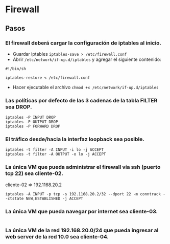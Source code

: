 # Firewall

## Pasos
### El firewall deberá cargar la configuración de iptables al inicio.

- Guardar iptables  `iptables-save > /etc/firewall.conf`
- Abrir `/etc/network/if-up.d/iptables` y agregar el siguiente contenido:
```
#!/bin/sh

iptables-restore < /etc/firewall.conf
```
- Hacer ejecutable el archivo `chmod +x /etc/network/if-up.d/iptables`

### Las políticas por defecto de las 3 cadenas de la tabla FILTER sea DROP.
```
iptables -P INPUT DROP
iptables -P OUTPUT DROP
iptables -P FORWARD DROP
```

### El tráfico desde/hacia la interfaz loopback sea posible.
```
iptables -t filter -A INPUT -i lo -j ACCEPT
iptables -t filter -A OUTPUT -o lo -j ACCEPT
```

### La única VM que pueda administrar el firewall vía ssh (puerto tcp 22) sea cliente-02.
cliente-02 => 192.1168.20.2
```
iptables -A INPUT -p tcp -s 192.1168.20.2/32 --dport 22 -m conntrack --ctstate NEW,ESTABLISHED -j ACCEPT
```

### La única VM que pueda navegar por internet sea cliente-03.
```
```

### La única VM de la red 192.168.20.0/24 que pueda ingresar al web server de la red 10.0 sea cliente-04.
```
```
